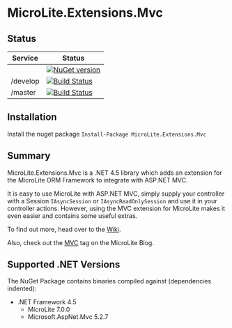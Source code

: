 # MicroLite.Extensions.Mvc

## Status

|Service|Status|
|-------|------|
||[![NuGet version](https://badge.fury.io/nu/MicroLite.Extensions.Mvc.svg)](http://badge.fury.io/nu/MicroLite.Extensions.Mvc)|
|/develop|[![Build Status](https://dev.azure.com/trevorpilley/MicroLite-ORM/_apis/build/status/MicroLite-ORM.MicroLite.Extensions.Mvc?branchName=develop)](https://dev.azure.com/trevorpilley/MicroLite-ORM/_build/latest?definitionId=23&branchName=develop)|
|/master|[![Build Status](https://dev.azure.com/trevorpilley/MicroLite-ORM/_apis/build/status/MicroLite-ORM.MicroLite.Extensions.Mvc?branchName=master)](https://dev.azure.com/trevorpilley/MicroLite-ORM/_build/latest?definitionId=23&branchName=master)|

## Installation

Install the nuget package `Install-Package MicroLite.Extensions.Mvc`

## Summary

MicroLite.Extensions.Mvc is a .NET 4.5 library which adds an extension for the MicroLite ORM Framework to integrate with ASP.NET MVC.

It is easy to use MicroLite with ASP.NET MVC, simply supply your controller with a Session `IAsyncSession` or `IAsyncReadOnlySession` and use it in your controller actions. However, using the MVC extension for MicroLite makes it even easier and contains some useful extras.

To find out more, head over to the [Wiki](https://github.com/MicroLite-ORM/MicroLite.Extensions.Mvc/wiki).

Also, check out the [MVC](http://microliteorm.wordpress.com/tag/mvc/) tag on the MicroLite Blog.

## Supported .NET Versions

The NuGet Package contains binaries compiled against (dependencies indented):

* .NET Framework 4.5
  * MicroLite 7.0.0
  * Microsoft.AspNet.Mvc 5.2.7

